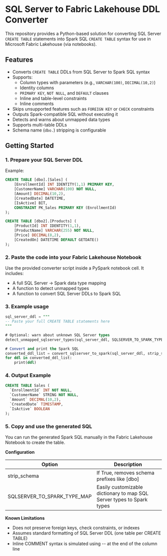 # SQL Server to Fabric Lakehouse DDL Converter

This repository provides a Python-based solution for converting SQL Server `CREATE TABLE` statements into Spark SQL `CREATE TABLE` syntax for use in Microsoft Fabric Lakehouse (via notebooks).

## Features

- Converts `CREATE TABLE` DDLs from SQL Server to Spark SQL syntax
- Supports:
  - Column types with parameters (e.g., `VARCHAR(100)`, `DECIMAL(10,2)`)
  - Identity columns
  - `PRIMARY KEY`, `NOT NULL`, and `DEFAULT` clauses
  - Inline and table-level constraints
  - Inline comments
- Skips unsupported features such as `FOREIGN KEY` or `CHECK` constraints
- Outputs Spark-compatible SQL without executing it
- Detects and warns about unmapped data types
- Supports multi-table DDLs
- Schema name (`dbo.`) stripping is configurable

## Getting Started

### 1. Prepare your SQL Server DDL

Example:

```sql
CREATE TABLE [dbo].[Sales] (
    [EnrollmentId] INT IDENTITY(1,1) PRIMARY KEY,
    [CustomerName] VARCHAR(100) NOT NULL,
    [Amount] DECIMAL(10,2),
    [CreatedDate] DATETIME,
    [IsActive] BIT,
    CONSTRAINT PK_Sales PRIMARY KEY (EnrollmentId)
);

CREATE TABLE [dbo2].[Products] (
    [ProductId] INT IDENTITY(1,1),
    [ProductName] VARCHAR(255) NOT NULL,
    [Price] DECIMAL(8,2),
    [CreatedOn] DATETIME DEFAULT GETDATE()
);
```

### 2. Paste the code into your Fabric Lakehouse Notebook
Use the provided converter script inside a PySpark notebook cell. It includes:

- A full SQL Server → Spark data type mapping
- A function to detect unmapped types
- A function to convert SQL Server DDLs to Spark SQL

### 3. Example usage

```sql
sql_server_ddl = """
-- Paste your full CREATE TABLE statements here
"""

# Optional: warn about unknown SQL Server types
detect_unmapped_sqlserver_types(sql_server_ddl, SQLSERVER_TO_SPARK_TYPE_MAP)

# Convert and print the Spark SQL
converted_ddl_list = convert_sqlserver_to_spark(sql_server_ddl, strip_schema=True)
for ddl in converted_ddl_list:
    print(ddl)
```

### 4. Output Example

```sql
CREATE TABLE Sales (
  `EnrollmentId` INT NOT NULL,
  `CustomerName` STRING NOT NULL,
  `Amount` DECIMAL(10,2),
  `CreatedDate` TIMESTAMP,
  `IsActive` BOOLEAN
);
```

### 5. Copy and use the generated SQL
You can run the generated Spark SQL manually in the Fabric Lakehouse Notebook to create the table.

**Configuration**

|Option|Description|
|---|---|
|strip_schema|If True, removes schema prefixes like [dbo]|
|SQLSERVER_TO_SPARK_TYPE_MAP|Easily customizable dictionary to map SQL Server types to Spark types|

**Known Limitations**

- Does not preserve foreign keys, check constraints, or indexes
- Assumes standard formatting of SQL Server DDL (one table per CREATE TABLE)
- Inline COMMENT syntax is simulated using -- at the end of the column line